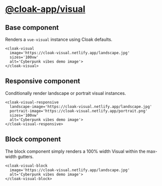 # [@cloak-app/visual](https://github.com/BKWLD/cloak-visual)

## Base component

Renders a `vue-visual` instance using Cloak defaults.

<cloak-visual
  image='https://cloak-visual.netlify.app/landscape.jpg'
  sizes='100vw'
  alt='Cyberpunk vibes demo image'>
</cloak-visual>

```vue
<cloak-visual
  image='https://cloak-visual.netlify.app/landscape.jpg'
  sizes='100vw'
  alt='Cyberpunk vibes demo image'>
</cloak-visual>
```

## Responsive component

Conditionally render landscape or portrait visual instances.

<cloak-visual-responsive
  landscape-image='https://cloak-visual.netlify.app/landscape.jpg'
  portrait-image='https://cloak-visual.netlify.app/portrait.png'
  sizes='100vw'
  alt='Cyberpunk vibes demo image'>
</cloak-visual-responsive>

```vue
<cloak-visual-responsive
  landscape-image='https://cloak-visual.netlify.app/landscape.jpg'
  portrait-image='https://cloak-visual.netlify.app/portrait.png'
  sizes='100vw'
  alt='Cyberpunk vibes demo image'>
</cloak-visual-responsive>
```

## Block component

The block component simply renders a 100% width Visual within the max-width gutters.

<cloak-visual-block
  image='https://cloak-visual.netlify.app/landscape.jpg'
  alt='Cyberpunk vibes demo image'>
</cloak-visual-block>

```vue
<cloak-visual-block
  image='https://cloak-visual.netlify.app/landscape.jpg'
  alt='Cyberpunk vibes demo image'>
</cloak-visual-block>
```

